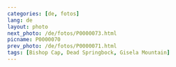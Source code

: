```yaml
---
categories: [de, fotos]
lang: de
layout: photo
next_photo: /de/fotos/P0000073.html
picname: P0000070
prev_photo: /de/fotos/P0000071.html
tags: [Bishop Cap, Dead Springbock, Gisela Mountain]
---
```

